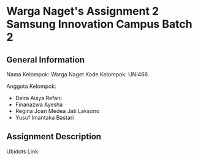 # Warga Naget's Assignment 2 Samsung Innovation Campus Batch 2

## General Information
Nama Kelompok: Warga Naget
Kode Kelompok: UNI466

Anggota Kelompok:
- Deira Aisya Refani
- Finanazwa Ayesha
- Regina Joan Medea Jati Laksono
- Yusuf Imantaka Bastari

## Assignment Description
Ubidots Link:
